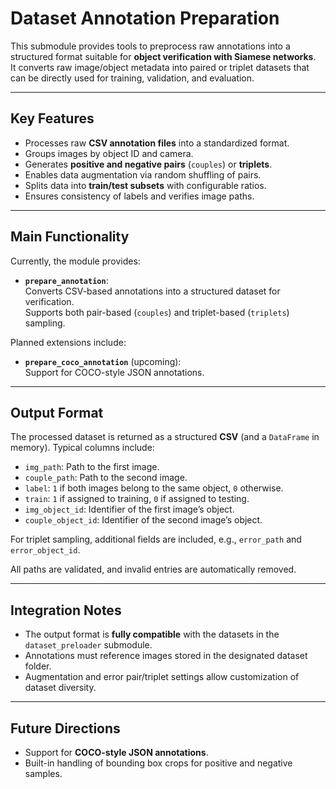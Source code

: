 # Dataset Annotation Preparation

This submodule provides tools to preprocess raw annotations into a structured format suitable for **object verification with Siamese networks**.  
It converts raw image/object metadata into paired or triplet datasets that can be directly used for training, validation, and evaluation.

---

## Key Features

- Processes raw **CSV annotation files** into a standardized format.  
- Groups images by object ID and camera.  
- Generates **positive and negative pairs** (`couples`) or **triplets**.  
- Enables data augmentation via random shuffling of pairs.  
- Splits data into **train/test subsets** with configurable ratios.  
- Ensures consistency of labels and verifies image paths.  

---

## Main Functionality

Currently, the module provides:

- **`prepare_annotation`**:  
  Converts CSV-based annotations into a structured dataset for verification.  
  Supports both pair-based (`couples`) and triplet-based (`triplets`) sampling.  

Planned extensions include:

- **`prepare_coco_annotation`** (upcoming):  
  Support for COCO-style JSON annotations.  

---

## Output Format

The processed dataset is returned as a structured **CSV** (and a `DataFrame` in memory). Typical columns include:  

- `img_path`: Path to the first image.  
- `couple_path`: Path to the second image.  
- `label`: `1` if both images belong to the same object, `0` otherwise.  
- `train`: `1` if assigned to training, `0` if assigned to testing.  
- `img_object_id`: Identifier of the first image’s object.  
- `couple_object_id`: Identifier of the second image’s object.  

For triplet sampling, additional fields are included, e.g., `error_path` and `error_object_id`.  

All paths are validated, and invalid entries are automatically removed.  

---

## Integration Notes

- The output format is **fully compatible** with the datasets in the `dataset_preloader` submodule.  
- Annotations must reference images stored in the designated dataset folder.  
- Augmentation and error pair/triplet settings allow customization of dataset diversity.  

---

## Future Directions

- Support for **COCO-style JSON annotations**.  
- Built-in handling of bounding box crops for positive and negative samples.  
